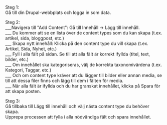 Steg 1:<br />
    Gå till din Drupal-webbplats och logga in som data.<br />
 
Steg 2:<br />
    ___Navigera till "Add Content": Gå till Innehåll -> Lägg till innehåll.<br />
  ___  Du kommer att se en lista över de content types som du kan skapa (t.ex. artikel, sida, bloggpost, etc.)<br />
   ___ Skapa nytt innehåll: Klicka på den content type du vill skapa (t.ex. Artikel, Sida, Nyhet, etc.)<br />
  ___  Fyll i alla fält på sidan. Se till att alla fält är korrekt ifyllda (titel, text, bilder, etc.)<br />
  ___  Om innehållet ska kategoriseras, välj de korrekta taxonomivärdena (t.ex. Kategori, Taggar, etc.)<br />
  ___  Och om content type kräver att du lägger till bilder eller annan media, se till att dessa filer finns och lägg till dem i fälten för media.<br />
  ___  När alla fält är ifyllda och du har granskat innehållet, klicka på Spara för att skapa posten.<br />
 
Steg 3:<br />
    Gå tillbaka till Lägg till innehåll och välj nästa content type du behöver skapa.<br />
    Upprepa processen att fylla i alla nödvändiga fält och spara innehållet.<br />
